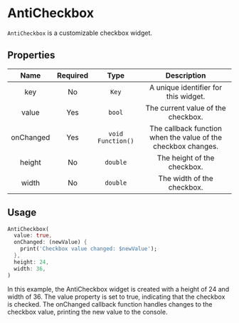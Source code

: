 # AntiCheckbox

`AntiCheckbox` is a customizable checkbox widget.

## Properties

|   Name    | Required |       Type        |                          Description                          |
| :-------: | :------: | :---------------: | :-----------------------------------------------------------: |
|    key    |    No    |       `Key`       |             A unique identifier for this widget.              |
|   value   |   Yes    |      `bool`       |              The current value of the checkbox.               |
| onChanged |   Yes    | `void Function()` | The callback function when the value of the checkbox changes. |
|  height   |    No    |     `double`      |                  The height of the checkbox.                  |
|   width   |    No    |     `double`      |                  The width of the checkbox.                   |

## Usage

```dart
AntiCheckbox(
  value: true,
  onChanged: (newValue) {
    print('Checkbox value changed: $newValue');
  },
  height: 24,
  width: 36,
)
```

In this example, the AntiCheckbox widget is created with a height of 24 and width of 36. The value property is set to true, indicating that the checkbox is checked. The onChanged callback function handles changes to the checkbox value, printing the new value to the console.
